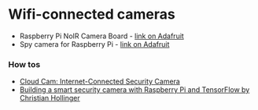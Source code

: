 # Wifi-connected cameras

- Raspberry Pi NoIR Camera Board - [link on Adafruit](https://www.adafruit.com/product/3100)
- Spy camera for Raspberry Pi - [link on Adafruit](https://www.adafruit.com/product/1937)

### How tos

- [Cloud Cam: Internet-Connected Security Camera](https://learn.adafruit.com/cloud-cam-connected-raspberry-pi-security-camera/overview)
- [Building a smart security camera with Raspberry Pi and TensorFlow by Christian Hollinger](https://chollinger.com/blog/2019/12/tensorflow-on-edge-or-building-a-smart-security-camera-with-a-raspberry-pi/)
